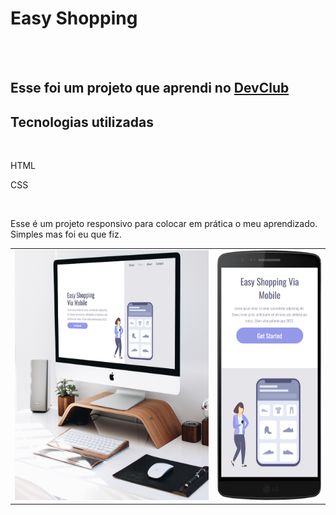 <h1>Easy Shopping</h1>
<br>
<br>
<h2>Esse foi um projeto que aprendi no <a href="https:rodolfomori.com.br/devclub">DevClub</a></h2>
<h2>Tecnologias utilizadas</h2>
<br>
  <p>HTML</p>
  <p>CSS</p>
  <br>

  <p>Esse é um projeto responsivo para colocar em prática o meu aprendizado. Simples mas foi eu que fiz.</p>


<table>
  <tr>
<td><img src="https://github.com/oseasviza/Projeto-Easy-Shopping/blob/master/assets/Mock-up%20PC.png?raw=true" height="400"/> </td>
<td><img src="https://github.com/oseasviza/Projeto-Easy-Shopping/blob/master/assets/Mock-up%20Celular.png?raw=true" height="400" </td>
    </tr>
</table>
